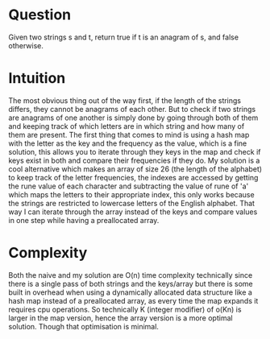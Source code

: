 # Question

Given two strings s and t, return true if t is an anagram of s, and false otherwise.

# Intuition

The most obvious thing out of the way first, if the length of the strings differs, they cannot be anagrams of each other. But to check if two strings are anagrams of one another is simply done by going through both of them and keeping track of which letters are in which string and how many of them are present. The first thing that comes to mind is using a hash map with the letter as the key and the frequency as the value, which is a fine solution, this allows you to iterate through they keys in the map and check if keys exist in both and compare their frequencies if they do. My solution is a cool alternative which makes an array of size 26 (the length of the alphabet) to keep track of the letter frequencies, the indexes are accessed by getting the rune value of each character and subtracting the value of rune of 'a' which maps the letters to their appropriate index, this only works because the strings are restricted to lowercase letters of the English alphabet. That way I can iterate through the array instead of the keys and compare values in one step while having a preallocated array.

# Complexity

Both the naive and my solution are O(n) time complexity technically since there is a single pass of both strings and the keys/array but there is some built in overhead when using a dynamically allocated data structure like a hash map instead of a preallocated array, as every time the map expands it requires cpu operations. So technically K (integer modifier) of o(Kn) is larger in the map version, hence the array version is a more optimal solution. Though that optimisation is minimal.
